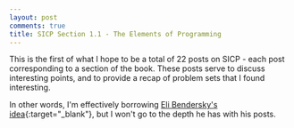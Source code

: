 ```yaml
---
layout: post
comments: true
title: SICP Section 1.1 - The Elements of Programming
---
```


This is the first of what I hope to be a total of 22 posts on SICP - each post corresponding to a section of the book. These posts serve to discuss interesting points, and to provide a recap of problem sets that I found interesting.

In other words, I'm effectively borrowing [Eli Bendersky's idea](https://eli.thegreenplace.net/tag/sicp){:target="_blank"}, but I won't go to the depth he has with his posts.
